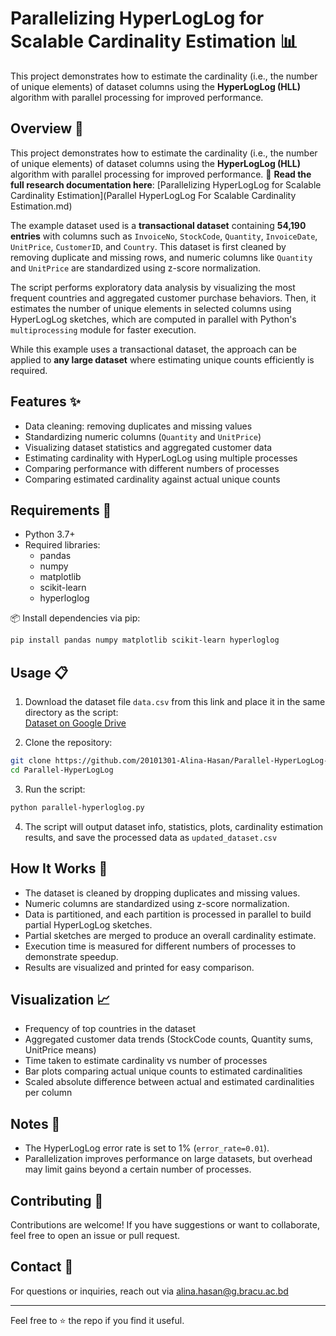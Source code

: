 
# Parallelizing HyperLogLog for Scalable Cardinality Estimation 📊

This project demonstrates how to estimate the cardinality (i.e., the number of unique elements) of dataset columns using the **HyperLogLog (HLL)** algorithm with parallel processing for improved performance.

## Overview 🚀

This project demonstrates how to estimate the cardinality (i.e., the number of unique elements) of dataset columns using the **HyperLogLog (HLL)** algorithm with parallel processing for improved performance.
📄 **Read the full research documentation here**: [Parallelizing HyperLogLog for Scalable Cardinality Estimation](Parallel HyperLogLog For Scalable Cardinality Estimation.md)


The example dataset used is a **transactional dataset** containing **54,190 entries** with columns such as `InvoiceNo`, `StockCode`, `Quantity`, `InvoiceDate`, `UnitPrice`, `CustomerID`, and `Country`. This dataset is first cleaned by removing duplicate and missing rows, and numeric columns like `Quantity` and `UnitPrice` are standardized using z-score normalization.

The script performs exploratory data analysis by visualizing the most frequent countries and aggregated customer purchase behaviors. Then, it estimates the number of unique elements in selected columns using HyperLogLog sketches, which are computed in parallel with Python's `multiprocessing` module for faster execution.

While this example uses a transactional dataset, the approach can be applied to **any large dataset** where estimating unique counts efficiently is required.

## Features ✨
- Data cleaning: removing duplicates and missing values
- Standardizing numeric columns (`Quantity` and `UnitPrice`)
- Visualizing dataset statistics and aggregated customer data
- Estimating cardinality with HyperLogLog using multiple processes
- Comparing performance with different numbers of processes
- Comparing estimated cardinality against actual unique counts

## Requirements 🧰

- Python 3.7+
- Required libraries:
  - pandas
  - numpy
  - matplotlib
  - scikit-learn
  - hyperloglog

📦 Install dependencies via pip:

```bash
pip install pandas numpy matplotlib scikit-learn hyperloglog
```

## Usage 📋

1. Download the dataset file `data.csv` from this link and place it in the same directory as the script:  
   [Dataset on Google Drive](https://drive.google.com/drive/folders/12ws6gycNK6g2d_exvBIYzRAokSc0Um5P?usp=sharing)

2. Clone the repository:

```bash
git clone https://github.com/20101301-Alina-Hasan/Parallel-HyperLogLog-Cardinality-Estimation.git
cd Parallel-HyperLogLog
```

3. Run the script:

```bash
python parallel-hyperloglog.py
```

4. The script will output dataset info, statistics, plots, cardinality estimation results, and save the processed data as `updated_dataset.csv`

## How It Works 🔧

- The dataset is cleaned by dropping duplicates and missing values.
- Numeric columns are standardized using z-score normalization.
- Data is partitioned, and each partition is processed in parallel to build partial HyperLogLog sketches.
- Partial sketches are merged to produce an overall cardinality estimate.
- Execution time is measured for different numbers of processes to demonstrate speedup.
- Results are visualized and printed for easy comparison.

## Visualization 📈

- Frequency of top countries in the dataset
- Aggregated customer data trends (StockCode counts, Quantity sums, UnitPrice means)
- Time taken to estimate cardinality vs number of processes
- Bar plots comparing actual unique counts to estimated cardinalities
- Scaled absolute difference between actual and estimated cardinalities per column

## Notes 📝

- The HyperLogLog error rate is set to 1% (`error_rate=0.01`).
- Parallelization improves performance on large datasets, but overhead may limit gains beyond a certain number of processes.

## Contributing 🙌 

Contributions are welcome! If you have suggestions or want to collaborate, feel free to open an issue or pull request.

## Contact 📧 

For questions or inquiries, reach out via alina.hasan@g.bracu.ac.bd

---

Feel free to ⭐ the repo if you find it useful.

